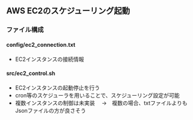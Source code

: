 ## AWS EC2のスケジューリング起動
### ファイル構成
#### config/ec2_connection.txt
- EC2インスタンスの接続情報

#### src/ec2_control.sh
- EC2インスタンスの起動停止を行う
- cron等のスケジューラを用いることで、スケジューリング設定が可能
- 複数インスタンスの制御は未実装
　→　複数の場合、txtファイルよりもJsonファイルの方が良さそう